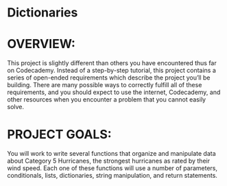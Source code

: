 # Dictionaries
# OVERVIEW:
This project is slightly different than others you have encountered thus far on Codecademy. 
Instead of a step-by-step tutorial, this project contains a series of open-ended requirements which describe 
the project you’ll be building. There are many possible ways to correctly fulfill all of these requirements, 
and you should expect to use the internet, Codecademy, and other resources when you encounter a problem 
that you cannot easily solve.

# PROJECT GOALS:
You will work to write several functions that organize and manipulate data about Category 5 Hurricanes, 
the strongest hurricanes as rated by their wind speed. Each one of these functions will use a number of parameters, 
conditionals, lists, dictionaries, string manipulation, and return statements.